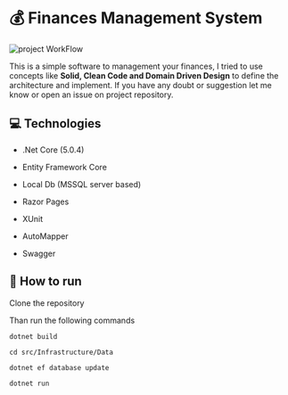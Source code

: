 # :moneybag: Finances Management System

![project WorkFlow](https://github.com/gpreviatti/FinancesManagementSystem/actions/workflows/dotnet.yml/badge.svg)


This is a simple software to management your finances, I tried to use concepts like **Solid, Clean Code and Domain Driven Design** to define the architecture and implement. If you have any doubt or suggestion let me know or open an issue on project repository.  



## :computer: Technologies

- .Net Core (5.0.4)

- Entity Framework Core

- Local Db (MSSQL server based)

- Razor Pages

- XUnit

- AutoMapper

- Swagger

  

## :runner: How  to run

Clone the repository

Than run the following commands

`dotnet build`

`cd src/Infrastructure/Data`

`dotnet ef database update`

`dotnet run`
